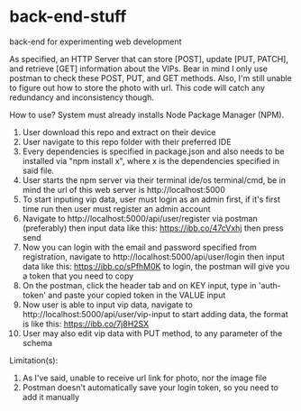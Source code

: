 # back-end-stuff
back-end for experimenting web development

As specified, an HTTP Server that can store [POST], update [PUT, PATCH], and retrieve [GET] information about the VIPs. Bear in mind I only use postman to check these POST, PUT, and GET methods. Also, I'm still unable to figure out how to store the photo with url. This code will catch any redundancy and inconsistency though.

How to use?
System must already installs Node Package Manager (NPM).
1. User download this repo and extract on their device
2. User navigate to this repo folder with their preferred IDE
3. Every dependencies is specified in package.json and also needs to be installed via "npm install x", where x is the dependencies specified in said file.
4. User starts the npm server via their terminal ide/os terminal/cmd, be in mind the url of this web server is http://localhost:5000
5. To start inputing vip data, user must login as an admin first, if it's first time run then user must register an admin account
6. Navigate to http://localhost:5000/api/user/register via postman (preferably) then input data like this: https://ibb.co/47cVxhj then press send
7. Now you can login with the email and password specified from registration, navigate to http://localhost:5000/api/user/login then input data like this: https://ibb.co/sPfhM0K to login, the postman will give you a token that you need to copy
8. On the postman, click the header tab and on KEY input, type in 'auth-token' and paste your copied token in the VALUE input
9. Now user is able to input vip data, navigate to http://localhost:5000/api/user/vip-input to start adding data, the format is like this: https://ibb.co/7j8H2SX
10. User may also edit vip data with PUT method, to any parameter of the schema

Limitation(s):
1. As I've said, unable to receive url link for photo, nor the image file
2. Postman doesn't automatically save your login token, so you need to add it manually

